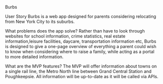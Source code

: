 Burbs

User Story
Burbs is a web app designed for parents considering relocating from New York City to its suburbs.

What problems does the app solve?
Rather than have to look through websites for school information, crime statistics, real estate information,leisure facilities, daycare, transportation information etc, Burbs is designed to give a one-page overview of everything a parent could wish to know when considering where to raise a family, while acting as a portal to more detailed information.

What are the MVP features?
The MVP will offer information about towns on a single rail line, the Metro North line between Grand Central Station and Poughkeepsie. All information will be up-to-date as it will be called via APIs.
